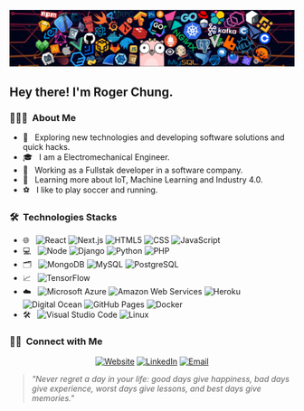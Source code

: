 ![](https://github.com/rch-goldsnaker/rch-goldsnaker/blob/main/header_1.png)

<h2> Hey there! I'm Roger Chung.</h2>

<h3> 👨🏻‍💻 &nbsp;About Me </h3>

- 🤔 &nbsp; Exploring new technologies and developing software solutions and quick hacks.
- 🎓 &nbsp; I am a Electromechanical Engineer.
- 💼 &nbsp; Working as a Fullstak developer in a software company.
- 🌱 &nbsp; Learning more about IoT, Machine Learning and Industry 4.0.
- ⚽ &nbsp; I like to play soccer and running.

<h3> 🛠 &nbsp;Technologies Stacks</h3>

- 🌐 &nbsp;
  ![React](https://img.shields.io/badge/-React-333333?style=flat&logo=react)
  ![Next.js](https://img.shields.io/badge/-NextJs-333333?style=flat&logo=Next.js)
  ![HTML5](https://img.shields.io/badge/-HTML5-333333?style=flat&logo=HTML5)
  ![CSS](https://img.shields.io/badge/-CSS-333333?style=flat&logo=CSS3&logoColor=1572B6)
  ![JavaScript](https://img.shields.io/badge/-JavaScript-333333?style=flat&logo=javascript)
- 💻 &nbsp;
  ![Node](https://img.shields.io/badge/-Node-333333?style=flat&logo=node.js)
  ![Django](https://img.shields.io/badge/-Django-333333?style=flat&logo=Django)
  ![Python](https://img.shields.io/badge/-Python-333333?style=flat&logo=Python)
  ![PHP](https://img.shields.io/badge/-PHP-333333?style=flat&logo=PHP)
- 🗂️ &nbsp; 
  ![MongoDB](https://img.shields.io/badge/-MongoDB-333333?style=flat&logo=mongodb)
  ![MySQL](https://img.shields.io/badge/-MySQL-333333?style=flat&logo=mysql)
  ![PostgreSQL](https://img.shields.io/badge/-PostgreSQL-333333?style=flat&logo=PostgreSQL)
- 📈 &nbsp;
  ![TensorFlow](https://img.shields.io/badge/-TensorFlow-333333?style=flat&logo=TensorFlow)
- ☁️ &nbsp;
  ![Microsoft Azure](https://img.shields.io/badge/-Microsoft%20Azure-333333?style=flat&logo=microsoftazure)
  ![Amazon Web Services](https://img.shields.io/badge/-Amazon%20Web%20Services-333333?style=flat&logo=amazonaws)
  ![Heroku](https://img.shields.io/badge/-Heroku-333333?style=flat&logo=Heroku)
  ![Digital Ocean](https://img.shields.io/badge/-Digital%20Ocean-333333?style=flat&logo=DigitalOcean)
  ![GitHub Pages](https://img.shields.io/badge/-GitHub%20Pages-333333?style=flat&logo=github)
  ![Docker](https://img.shields.io/badge/-Docker-333333?style=flat&logo=docker)
- 🛠️ &nbsp;
  ![Visual Studio Code](https://img.shields.io/badge/-Visual%20Studio%20Code-333333?style=flat&logo=visual-studio-code&logoColor=007ACC)
  ![Linux](https://img.shields.io/badge/-linux-333333?style=flat&logo=linux)

<h3> 🤝🏻 &nbsp;Connect with Me </h3>

<p align="center">
<a href="https://rch-goldsnaker.github.io/R006_Portafolio_NextJs/"><img alt="Website" src="https://img.shields.io/badge/Website-www.portafoliorchung.tk-blue?style=flat-square&logo=google-chrome"></a>
<a href="https://www.linkedin.com/in/roger-chung-445170b9/"><img alt="LinkedIn" src="https://img.shields.io/badge/LinkedIn-Roger%20Chung-blue?style=flat-square&logo=linkedin"></a>
<a href="mailto:rch.goldsnaker@gmail.com"><img alt="Email" src="https://img.shields.io/badge/Email-rch.goldsnaker@gmail.com-blue?style=flat-square&logo=gmail"></a>
</p>

>*"Never regret a day in your life: good days give happiness, bad days give experience, worst days give lessons, and best days give memories."*
